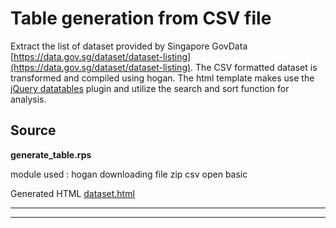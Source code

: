 # Table generation from CSV file

Extract the list of dataset provided by Singapore GovData [https://data.gov.sg/dataset/dataset-listing](https://data.gov.sg/dataset/dataset-listing). The CSV formatted dataset is transformed and compiled using hogan. The html template makes use the [jQuery datatables](https://datatables.net/) plugin and utilize the search and sort function for analysis.

## __Source__

**generate_table.rps**
<script src="https://gist.github.com/wei3hua2/e24c9515541233b35bee60a4c7afb3dd.js?file=generate_table.rps"></script>

module used :
<span class="badge">hogan</span> <span class="badge">downloading</span> <span class="badge">file</span> <span class="badge">zip</span> <span class="badge">csv</span> <span class="badge">open</span> <span class="badge">basic</span>

Generated HTML
<a target="_blank" href="./examples/dataset.html">dataset.html</a>

---
---
